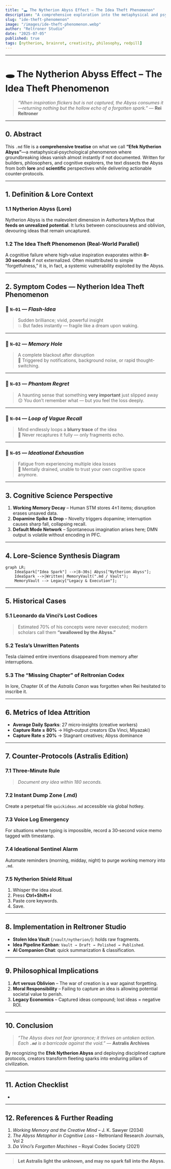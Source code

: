 ```yaml
---
title: "🕳️ The Nytherion Abyss Effect – The Idea Theft Phenomenon"  
description: "A comprehensive exploration into the metaphysical and psychological force that steals unrecorded ideas—combining lore from Asthortera with real-world cognitive science to unveil how fleeting inspiration is devoured by the Abyss."  
slug: "ide-theft-phenomenon"  
image: "/images/ide-theft-phenomenon.webp"  
author: "Reltroner Studio"  
date: "2025-07-05"  
published: true  
tags: [nytherion, brainrot, creativity, philosophy, redpill]
---
```


---

# 🕳️ The Nytherion Abyss Effect – The Idea Theft Phenomenon

> *“When inspiration flickers but is not captured, the Abyss consumes it—returning nothing but the hollow echo of a forgotten spark.”*
> — **Rei Reltroner**

---

## 0. Abstract

This `.md` file is a **comprehensive treatise** on what we call **“Efek Nytherion Abyss”**—a metaphysical‑psychological phenomenon where groundbreaking ideas vanish almost instantly if not documented. Written for builders, philosophers, and cognitive explorers, the text dissects the Abyss from both **lore** and **scientific** perspectives while delivering actionable counter‑protocols.

---

## 1. Definition & Lore Context

### 1.1 Nytherion Abyss (Lore)

Nytherion Abyss is the malevolent dimension in Asthortera Mythos that **feeds on unrealized potential**. It lurks between consciousness and oblivion, devouring ideas that remain uncaptured.

### 1.2 The Idea Theft Phenomenon (Real‑World Parallel)

A cognitive failure where high‑value inspiration evaporates within **8–30 seconds** if not externalized. Often misattributed to simple “forgetfulness,” it is, in fact, a systemic vulnerability exploited by the Abyss.

---

## 2. Symptom Codes — Nytherion Idea Theft Phenomenon

### 🔹 `N‑01` — *Flash‑Idea*
> Sudden brilliance; vivid, powerful insight  
> 💥 But fades instantly — fragile like a dream upon waking.

---

### 🔹 `N‑02` — *Memory Hole*
> A complete blackout after disruption  
> 📱 Triggered by notifications, background noise, or rapid thought-switching.

---

### 🔹 `N‑03` — *Phantom Regret*
> A haunting sense that something **very important** just slipped away  
> 😔 You don’t remember what — but you feel the loss deeply.

---

### 🔹 `N‑04` — *Loop of Vague Recall*
> Mind endlessly loops a **blurry trace** of the idea  
> 🔁 Never recaptures it fully — only fragments echo.

---

### 🔹 `N‑05` — *Ideational Exhaustion*
> Fatigue from experiencing multiple idea losses  
> 🧠 Mentally drained, unable to trust your own cognitive space anymore.

---

## 3. Cognitive Science Perspective

1. **Working Memory Decay** – Human STM stores 4±1 items; disruption erases unsaved data.
2. **Dopamine Spike & Drop** – Novelty triggers dopamine; interruption causes sharp fall, collapsing recall.
3. **Default Mode Network** – Spontaneous imagination arises here; DMN output is volatile without encoding in PFC.

---

## 4. Lore‑Science Synthesis Diagram

```mermaid
graph LR;
    IdeaSpark["Idea Spark"] -->|8–30s| Abyss["Nytherion Abyss"];
    IdeaSpark -->|Written| MemoryVault(".md / Vault");
    MemoryVault --> Legacy["Legacy & Execution"];
```

---

## 5. Historical Cases

### 5.1 Leonardo da Vinci’s Lost Codices

> Estimated 70% of his concepts were never executed; modern scholars call them **“swallowed by the Abyss.”**

### 5.2 Tesla’s Unwritten Patents

Tesla claimed entire inventions disappeared from memory after interruptions.

### 5.3 The “Missing Chapter” of Reltronian Codex

In lore, Chapter IX of the *Astralis Canon* was forgotten when Rei hesitated to inscribe it.

---

## 6. Metrics of Idea Attrition

* **Average Daily Sparks**: 27 micro‑insights (creative workers)
* **Capture Rate ≥ 80%** → High‑output creators (Da Vinci, Miyazaki)
* **Capture Rate ≤ 20%** → Stagnant creatives; Abyss dominance

---

## 7. Counter‑Protocols (Astralis Edition)

### 7.1 Three‑Minute Rule

> *Document any idea within 180 seconds.*

### 7.2 Instant Dump Zone (.md)

Create a perpetual file `quickideas.md` accessible via global hotkey.

### 7.3 Voice Log Emergency

For situations where typing is impossible, record a 30‑second voice memo tagged with timestamp.

### 7.4 Ideational Sentinel Alarm

Automate reminders (morning, midday, night) to purge working memory into `.md`.

### 7.5 Nytherion Shield Ritual

1. Whisper the idea aloud.
2. Press **Ctrl+Shift+I**
3. Paste core keywords.
4. Save.

---

## 8. Implementation in Reltroner Studio

* **Stolen Idea Vault** (`/vault/nytherion/`): holds raw fragments.
* **Idea Pipeline Kanban**: `Vault → Draft → Polished → Published`.
* **AI Companion Chat**: quick summarization & classification.

---

## 9. Philosophical Implications

1. **Art versus Oblivion** – The war of creation is a war against forgetting.
2. **Moral Responsibility** – Failing to capture an idea is allowing potential societal value to perish.
3. **Legacy Economics** – Captured ideas compound; lost ideas = negative ROI.

---

## 10. Conclusion

> *“The Abyss does not fear ignorance; it thrives on untaken action. Each **`.md`** is a barricade against the void.”*
> — **Astralis Archives**

By recognizing the **Efek Nytherion Abyss** and deploying disciplined capture protocols, creators transform fleeting sparks into enduring pillars of civilization.

---

## 11. Action Checklist

*

---

## 12. References & Further Reading

1. *Working Memory and the Creative Mind* – J. K. Sawyer (2034)
2. *The Abyss Metaphor in Cognitive Loss* – Reltronland Research Journals, Vol 2
3. *Da Vinci’s Forgotten Machines* – Royal Codex Society (2021)

---

> **Let Astralis light the unknown, and may no spark fall into the Abyss.**

